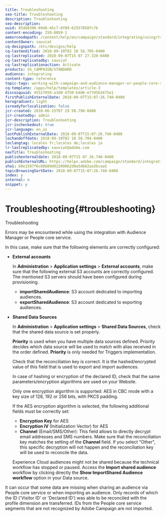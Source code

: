 ```yaml
---
title: Troubleshooting
seo-title: Troubleshooting
description: Troubleshooting
seo-description: 
uuid: 854b8396-6946-45c7-8f89-62557858fc7b
content-encoding: ISO-8859-1
aemsrcnodepath: /content/help/en/campaign/standard/integrating/using/troubleshooting
contentOwner: sauviat
cq-designpath: /etc/designs/help
cq-lastmodified: 2018-09-10T02 18 58.705-0400
cq-lastreplicated: 2018-09-07T15 07 27.320-0400
cq-lastreplicatedby: sauviat
cq-lastreplicationaction: Activate
products: SG_CAMPAIGN/STANDARD
audience: integrating
content-type: reference
topic-tags: working-with-campaign-and-audience-manager-or-people-core-service
cq-template: /apps/help/templates/article-3
discoiquuid: 45527058-a3d0-4f50-bdd6-e77d5b3475e1
firstPublishExternalDate: 2018-09-07T15:07:26.740-0400
herogradient: light
isreadyforlocalization: false
jcr-created: 2018-06-15T07 29 58.798-0400
jcr-createdby: admin
jcr-description: Troubleshooting
jcr-ischeckedout: true
jcr-language: en_us
lastPublishExternalDate: 2018-09-07T15:07:26.740-0400
lochandoffdate: 2018-09-10T02 18 58.704-0400
loclangtag: locales fr;locales de;locales ja
lr-lastreplicatedby: sauviat@adobe.com
navTitle: Troubleshooting
publishexternaldate: 2018-09-07T15 07 26.740-0400
publishExternalURL: https://helpx.adobe.com/campaign/standard/integrating/using/troubleshooting.html
sha1: 60e1597f6c08b89d82200862d0a5d682aa3bcaa5
topicBrowsingSortDate: 2018-09-07T15:07:26.740-0400
index: y
internal: n
snippet: y
---
```


# Troubleshooting{#troubleshooting}

Troubleshooting

Errors may be encountered while using the integration with Audience Manager or People core service.

In this case, make sure that the following elements are correctly configured:

* **External accounts**

  In **Administration** > **Application settings** > **External accounts**, make sure that the following external S3 accounts are correctly configured. The mentioned S3 servers should have been configured during provisioning.

    * **importSharedAudience**: S3 account dedicated to importing audiences.
    * **exportSharedAudience**: S3 account dedicated to exporting audiences.

* **Shared Data Sources**

  In **Administration** > **Application settings** > **Shared Data Sources**, check that the shared data source is set properly.

  **Priority** is used when you have multiple data sources defined. Priority decides which data source will be used to match with alias received in the order defined. **Priority** is only needed for Triggers implementation.

  Check that the reconciliation key is correct. It is the hashed/encrypted value of this field that is used to export and import audiences.

  In case of hashing or encryption of the declared ID, check that the same parameters/encryption algorithms are used on your Website.

  Only one encryption algorithm is supported: AES in CBC mode with a key size of 128, 192 or 256 bits, with PKCS padding.

  If the AES encryption algorithm is selected, the following additional fields must be correctly set:

    * **Encryption Key** for AES
    * **Encryption IV** (Initialization Vector) for AES
    * **Channel** (Email/SMS/Other): This field allows to directly decrypt email addresses and SMS numbers. Make sure that the reconciliation key matches the setting of the **Channel** field. If you select "Other", this specific decryption will not happen and the reconciliation key will be used to reconcile the data.

  Experience Cloud audiences might not be shared because the technical workflow has stopped or paused. Access the **Import shared audience** workflow by clicking directly the **Show ImportShared Audience workflow** option in your Data source.

It can occur that some data are missing when sharing an audience via People core service or when importing an audience. Only records of which the ID ('Visitor ID' or 'Declared ID') was able to be reconciled with the profile dimension are transferred. IDs from the People core service segments that are not recognized by Adobe Campaign are not imported.
